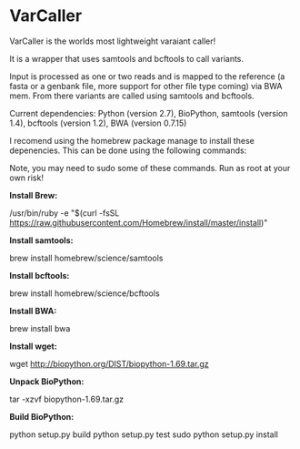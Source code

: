 # VarCaller

VarCaller is the worlds most lightweight varaiant caller!

It is a wrapper that uses samtools and bcftools to call variants.

Input is processed as one or two reads and is mapped to the reference (a fasta or a genbank file, more support for other file type coming) via BWA mem.  From there variants are called using samtools and bcftools. 

Current dependencies: Python (version 2.7), BioPython, samtools (version 1.4), bcftools (version 1.2), BWA (version 0.7.15)

I recomend using the homebrew package manage to install these depenencies.  This can be done using the following commands:

Note, you may need to sudo some of these commands.  Run as root at your own risk!

<b> Install Brew:</b>

/usr/bin/ruby -e "$(curl -fsSL https://raw.githubusercontent.com/Homebrew/install/master/install)"


<b>Install samtools:</b>

brew install homebrew/science/samtools 


<b>Install bcftools:</b>

brew install homebrew/science/bcftools


<b>Install BWA:</b>

brew install bwa


<b>Install wget:</b>

wget http://biopython.org/DIST/biopython-1.69.tar.gz


<b>Unpack BioPython:</b> 

tar -xzvf biopython-1.69.tar.gz 


<b>Build BioPython:</b>

python setup.py build
python setup.py test
sudo python setup.py install
